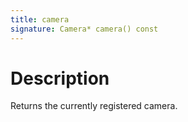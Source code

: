 ```yaml
---
title: camera
signature: Camera* camera() const
---
```


# Description
Returns the currently registered camera.
